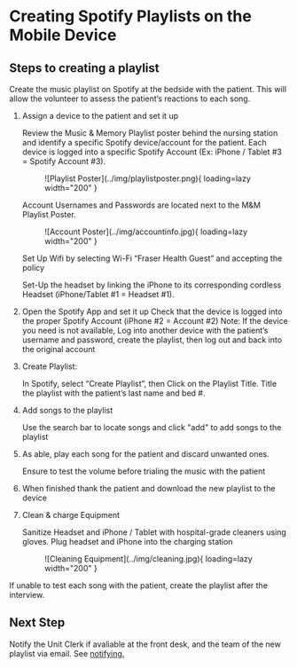 # Creating Spotify Playlists on the Mobile Device
## Steps to creating a playlist
Create the music playlist on Spotify at the bedside with the patient. This will allow the volunteer to assess the patient’s reactions to each song.

1.	Assign a device to the patient and set it up
    
    Review the Music & Memory Playlist poster behind the nursing station and identify a specific Spotify device/account for the patient. Each device is logged into a specific Spotify Account (Ex: iPhone / Tablet #3 = Spotify Account #3). 
    <figure markdown>
    ![Playlist Poster](../img/playlistposter.png){ loading=lazy width="200" }
    </figure>      
    Account Usernames and Passwords are located next to the M&M Playlist Poster.
    <figure markdown>
    ![Account Poster](../img/accountinfo.jpg){ loading=lazy width="200" }   
    </figure>     
    Set Up Wifi by selecting Wi-Fi “Fraser Health Guest” and accepting the policy

    Set-Up the headset by linking the iPhone to its corresponding cordless Headset (iPhone/Tablet #1 = Headset #1).

2.	Open the Spotify App and set it up
    Check that the device is logged into the proper Spotify Account (iPhone #2 = Account #2)
    Note: If the device you need is not available, Log into another device with the patient’s username and password, create the playlist, then log out and back into the original account

3.	Create Playlist:
    
    In Spotify, select “Create Playlist”, then Click on the Playlist Title. Title the playlist with the patient’s last name and bed #.
    
4.  Add songs to the playlist

    Use the search bar to locate songs and click "add" to add songs to the playlist

5.	As able, play each song for the patient and discard unwanted ones.

    Ensure to test the volume before trialing the music with the patient

6.	When finished thank the patient and download the new playlist to the device

7. Clean & charge Equipment

    Sanitize Headset and iPhone / Tablet with hospital-grade cleaners using gloves. Plug headset and iPhone into the charging station
    <figure markdown>
    ![Cleaning Equipment](../img/cleaning.jpg){ loading=lazy width="200" }
    </figure>  


If unable to test each song with the patient, create the playlist after the interview.

## Next Step
Notify the Unit Clerk if avaliable at the front desk, and the team of the new playlist via email. See [notifying.](notify.md)